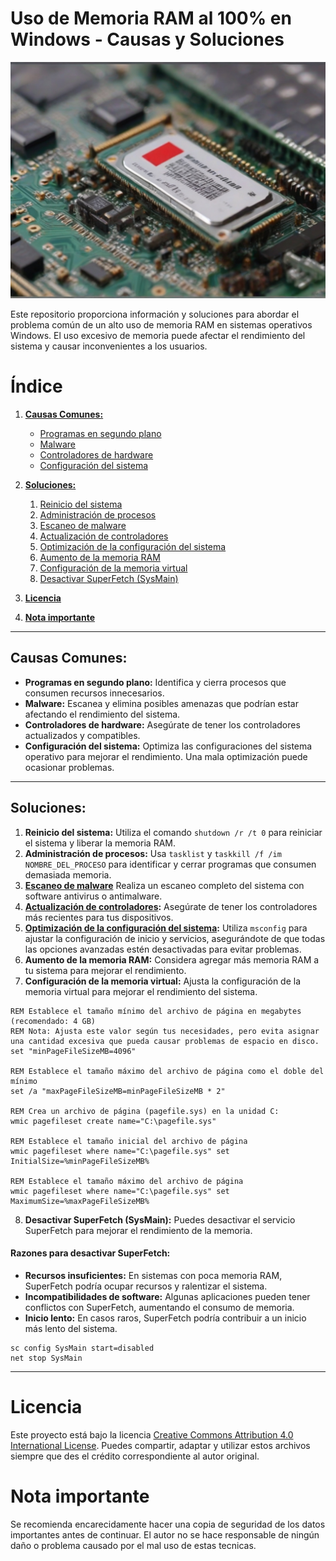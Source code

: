 # Uso de Memoria RAM al 100% en Windows - Causas y Soluciones

![imagen](foto.jpg)

Este repositorio proporciona información y soluciones para abordar el problema común de un alto uso de memoria RAM en sistemas operativos Windows. El uso excesivo de memoria puede afectar el rendimiento del sistema y causar inconvenientes a los usuarios.

# Índice

1. [**Causas Comunes:**](#causas-comunes)
   - [Programas en segundo plano](#programas-en-segundo-plano)
   - [Malware](#malware)
   - [Controladores de hardware](#controladores-de-hardware)
   - [Configuración del sistema](#configuración-del-sistema)

2. [**Soluciones:**](#soluciones)
   1. [Reinicio del sistema](#reinicio-del-sistema)
   2. [Administración de procesos](#administración-de-procesos)
   3. [Escaneo de malware](#escaneo-de-malware)
   4. [Actualización de controladores](#actualización-de-controladores)
   5. [Optimización de la configuración del sistema](#optimización-de-la-configuración-del-sistema)
   6. [Aumento de la memoria RAM](#aumento-de-la-memoria-ram)
   7. [Configuración de la memoria virtual](#configuración-de-la-memoria-virtual)
   8. [Desactivar SuperFetch (SysMain)](#desactivar-superfetch-sysmain)

3. [**Licencia**](#licencia)
4. [**Nota importante**](#nota-importante)

---

## Causas Comunes:

- **Programas en segundo plano:** Identifica y cierra procesos que consumen recursos innecesarios.
- **Malware:** Escanea y elimina posibles amenazas que podrían estar afectando el rendimiento del sistema.
- **Controladores de hardware:** Asegúrate de tener los controladores actualizados y compatibles.
- **Configuración del sistema:** Optimiza las configuraciones del sistema operativo para mejorar el rendimiento. Una mala optimización puede ocasionar problemas.

---

## Soluciones:

1. **Reinicio del sistema:** Utiliza el comando `shutdown /r /t 0` para reiniciar el sistema y liberar la memoria RAM.
2. **Administración de procesos:** Usa `tasklist` y `taskkill /f /im NOMBRE_DEL_PROCESO` para identificar y cerrar programas que consumen demasiada memoria.
3. **[Escaneo de malware](https://github.com/StarkTechRepo/Desinfectar-Windows-de-Virus-como-Profesional)** Realiza un escaneo completo del sistema con software antivirus o antimalware. 
4. **[Actualización de controladores](https://github.com/StarkTechRepo/Guia-para-Instalar-Controladores):** Asegúrate de tener los controladores más recientes para tus dispositivos.
5. **[Optimización de la configuración del sistema](https://github.com/StarkTechRepo/Optimizar-Personalizar-Windows):** Utiliza `msconfig` para ajustar la configuración de inicio y servicios, asegurándote de que todas las opciones avanzadas estén desactivadas para evitar problemas.
6. **Aumento de la memoria RAM:** Considera agregar más memoria RAM a tu sistema para mejorar el rendimiento.
7. **Configuración de la memoria virtual:** Ajusta la configuración de la memoria virtual para mejorar el rendimiento del sistema.
```
REM Establece el tamaño mínimo del archivo de página en megabytes (recomendado: 4 GB)
REM Nota: Ajusta este valor según tus necesidades, pero evita asignar una cantidad excesiva que pueda causar problemas de espacio en disco. 
set "minPageFileSizeMB=4096"

REM Establece el tamaño máximo del archivo de página como el doble del mínimo
set /a "maxPageFileSizeMB=minPageFileSizeMB * 2"

REM Crea un archivo de página (pagefile.sys) en la unidad C:
wmic pagefileset create name="C:\pagefile.sys"

REM Establece el tamaño inicial del archivo de página
wmic pagefileset where name="C:\pagefile.sys" set InitialSize=%minPageFileSizeMB%

REM Establece el tamaño máximo del archivo de página
wmic pagefileset where name="C:\pagefile.sys" set MaximumSize=%maxPageFileSizeMB%
```
8. **Desactivar SuperFetch (SysMain):** Puedes desactivar el servicio SuperFetch para mejorar el rendimiento de la memoria.
#### Razones para desactivar SuperFetch:
- **Recursos insuficientes:** En sistemas con poca memoria RAM, SuperFetch podría ocupar recursos y ralentizar el sistema.
- **Incompatibilidades de software:** Algunas aplicaciones pueden tener conflictos con SuperFetch, aumentando el consumo de memoria.
- **Inicio lento:** En casos raros, SuperFetch podría contribuir a un inicio más lento del sistema.
```
sc config SysMain start=disabled
net stop SysMain
```

---

# Licencia
Este proyecto está bajo la licencia [Creative Commons Attribution 4.0 International License](https://creativecommons.org/licenses/by/4.0/). Puedes compartir, adaptar y utilizar estos archivos siempre que des el crédito correspondiente al autor original.

# Nota importante
Se recomienda encarecidamente hacer una copia de seguridad de los datos importantes antes de continuar. El autor no se hace responsable de ningún daño o problema causado por el mal uso de estas tecnicas.
